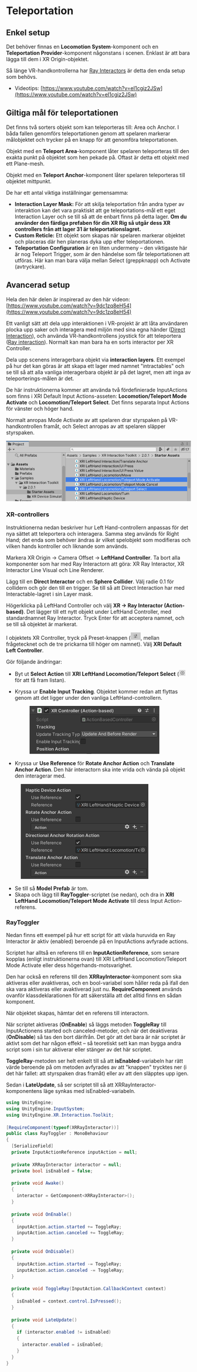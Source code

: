 # Teleportation

## Enkel setup

Det behöver finnas en **Locomotion System**-komponent och en **Teleportation Provider**-komponent någonstans i scenen. Enklast är att bara lägga till dem i XR Origin-objektet.

Så länge VR-handkontrollerna har [Ray Interactors](interaktion.md#ray-interaction) är detta den enda setup som behövs.

* Videotips: [https://www.youtube.com/watch?v=eI1cgiz2JSw](https://www.youtube.com/watch?v=eI1cgiz2JSw)

## Giltiga mål för teleportationen

Det finns två sorters objekt som kan teleporteras till: Area och Anchor. I båda fallen genomförs teleportationen genom att spelaren markerar målobjektet och trycker på en knapp för att genomföra teleportationen.

Objekt med en **Teleport Area**-komponent låter spelaren teleporteras till den exakta punkt på objektet som hen pekade på. Oftast är detta ett objekt med ett Plane-mesh.

Objekt med en **Teleport Anchor**-komponent låter spelaren teleporteras till objektet mittpunkt.

De har ett antal viktiga inställningar gemensamma:

* **Interaction Layer Mask:** För att skilja teleportation från andra typer av interaktion kan det vara praktiskt att ge teleportations-mål ett eget Interaction Layer och se till så att de enbart finns på detta lager. **Om du använder den färdiga prefaben för din XR Rig så utgår dess XR controllers från att lager 31 är teleportationslagret.**
* **Custom Reticle:** Ett objekt som skapas när spelaren markerar objektet och placeras där hen planeras dyka upp efter teleportationen.
* **Teleportation Configuration** är en liten undermeny – den viktigaste här är nog Teleport Trigger, som är den händelse som får teleportationen att utföras. Här kan man bara välja mellan Select (greppknapp) och Activate (avtryckare).

## Avancerad setup

Hela den här delen är inspirerad av den här videon: [https://www.youtube.com/watch?v=9dc1zq8eH54](https://www.youtube.com/watch?v=9dc1zq8eH54)

Ett vanligt sätt att dela upp interaktionen i VR-projekt är att låta användaren plocka upp saker och interagera med miljön med sina egna händer ([Direct Interaction](interaktion.md#direct-interaction)), och använda VR-handkontrollens joystick för att teleportera ([Ray interaction](interaktion.md#ray-interaction)). Normalt kan man bara ha en sorts interactor per XR Controller.

Dela upp scenens interagerbara objekt via **interaction layers**. Ett exempel på hur det kan göras är att skapa ett lager med namnet "intractables" och se till så att alla vanliga interagerbara objekt är på det lagret, men att inga av teleporterings-målen är det.

De här instruktionerna kommer att använda två fördefinierade InputActions som finns i XRI Default Input Actions-asseten: **Locomotion/Teleport Mode Activate** och **Locomotion/Teleport Select**. Det finns separata Input Actions för vänster och höger hand.

Normalt anropas Mode Activate av att spelaren drar styrspaken på VR-handkontrollen framåt, och Select anropas av att spelaren släpper styrspaken.

![](<../../.gitbook/assets/image (7) (2).png>)

### XR-controllers

Instruktionerna nedan beskriver hur Left Hand-controllern anpassas för det nya sättet att teleportera och interagera. Samma steg används för Right Hand; det enda som behöver ändras är vilket spelobjekt som modifieras och vilken hands kontroller och liknande som används.

Markera XR Origin -> Camera Offset -> **LeftHand Controller**. Ta bort alla komponenter som har med Ray Interactorn att göra: XR Ray Interactor, XR Interactor Line Visual och Line Renderer.

Lägg till en **Direct Interactor** och en **Sphere Collider**. Välj radie 0.1 för collidern och gör den till en trigger. Se till så att Direct Interaction har med Interactable-lagret i sin Layer mask.

Högerklicka på LeftHand Controller och välj **XR -> Ray Interactor (Action-based)**. Det lägger till ett nytt objekt under LeftHand Controller, med standardnamnet Ray Interactor. Tryck Enter för att acceptera namnet, och se till så objektet är markerat.

I objektets XR Controller, tryck på Preset-knappen (![](<../../.gitbook/assets/image (17).png>), mellan frågetecknet och de tre prickarna till höger om namnet). Välj **XRI Default Left Controller**.

Gör följande ändringar:

* Byt ut **Select Action** till **XRI LeftHand Locomotion/Teleport Select** (![](<../../.gitbook/assets/image (23).png>) för att få fram listan).
*   Kryssa ur **Enable Input Tracking**. Objektet kommer redan att flyttas genom att det ligger under den vanliga LeftHand-controllern.



    <figure><img src="../../.gitbook/assets/image.png" alt=""><figcaption></figcaption></figure>
* Kryssa ur **Use Reference** för **Rotate Anchor Action** och **Translate Anchor Action**. Den här interactorn ska inte vrida och vända på objekt den interagerar med.

<figure><img src="../../.gitbook/assets/image (1).png" alt=""><figcaption></figcaption></figure>

* Se till så **Model Prefab** är tom.
* Skapa och lägg till **RayToggler**-scriptet (se nedan), och dra in **XRI LeftHand Locomotion/Teleport Mode Activate** till dess Input Action-referens.

### RayToggler

Nedan finns ett exempel på hur ett script för att växla huruvida en Ray Interactor är aktiv (enabled) beroende på en InputActions avfyrade actions.

Scriptet har alltså en referens till en **InputActionReference**, som senare kopplas (enligt instruktionerna ovan) till XRI LeftHand Locomotion/Teleport Mode Activate eller dess högerhands-motsvarighet.

Den har också en referens till den **XRRayInteractor**-komponent som ska aktiveras eller avaktiveras, och en bool-variabel som håller reda på ifall den ska vara aktiveras eller avaktiverad just nu. **RequireComponent** används ovanför klassdeklarationen för att säkerställa att det alltid finns en sådan komponent.

När objektet skapas, hämtar det en referens till interactorn.

När scriptet aktiveras (**OnEnable**) så läggs metoden **ToggleRay** till InputActionens started och canceled-metoder, och när det deaktiveras (**OnDisable**) så tas den bort därifrån. Det gör att det bara är när scriptet är aktivt som det har någon effekt – så teoretiskt sett kan man bygga andra script som i sin tur aktiverar eller stänger av det här scriptet.

**ToggleRay**-metoden ser helt enkelt till så att **isEnabled**-variabeln har rätt värde beroende på om metoden avfyrades av att "knappen" trycktes ner (i det här fallet: att styrspaken dras framåt) eller av att den släpptes upp igen.

Sedan i **LateUpdate**, så ser scriptet till så att XRRayInteractor-komponentens läge synkas med isEnabled-variabeln.

```csharp
using UnityEngine;
using UnityEngine.InputSystem;
using UnityEngine.XR.Interaction.Toolkit;

[RequireComponent(typeof(XRRayInteractor))]
public class RayToggler : MonoBehaviour
{
  [SerializeField]
  private InputActionReference inputAction = null;

  private XRRayInteractor interactor = null;
  private bool isEnabled = false;

  private void Awake()
  {
    interactor = GetComponent<XRRayInteractor>();
  }

  private void OnEnable()
  {
    inputAction.action.started += ToggleRay;
    inputAction.action.canceled += ToggleRay;
  }

  private void OnDisable()
  {
    inputAction.action.started -= ToggleRay;
    inputAction.action.canceled -= ToggleRay;
  }

  private void ToggleRay(InputAction.CallbackContext context)
  {
    isEnabled = context.control.IsPressed();
  }

  private void LateUpdate()
  {
    if (interactor.enabled != isEnabled)
    {
      interactor.enabled = isEnabled;
    }
  }
}
```
